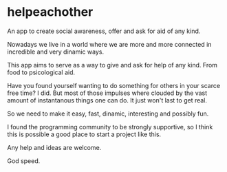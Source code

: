 # helpeachother
An app to create social awareness, offer and ask for aid of any kind. 

Nowadays we live in a world where we are more and more connected in incredible and very dinamic ways.

This app aims to serve as a way to give and ask for help of any kind. From food to psicological aid.

Have you found yourself wanting to do something for others in your scarce free time? I did.
But most of those impulses where clouded by the vast amount of instantanous things one can do. It just won't last to get real.

So we need to make it easy, fast, dinamic, interesting and possibly fun.

I found the programming community to be strongly supportive, so I think this is possible a good place to start a project like this.

Any help and ideas are welcome.

God speed.
